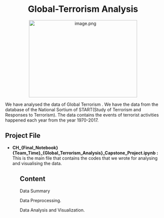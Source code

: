 <h1 align="center">Global-Terrorism Analysis</h1>
<p align="center"> 
<img src=https://media.giphy.com/media/l0HlCjhxMSf6OEX96/giphy.gif alt="image.png" width="350px" height="250px">
  </p>
<p>We have analysed the data of Global Terrorism . We have the data from the database of the National Sortium of START(Study of Terrorism and Responses to Terrorism).
The data contains the events of terrorist activities happened each year from the year 1970-2017.</p>


<h2> Project File</h2> 
<ul>
<li><b>CH_{Final_Notebook}{Team_Time}_{Global_Terrorism_Analysis}_Capstone_Project.ipynb :</b> This is the main file that contains the codes that we wrote for analysing and visualising the data.
<ul>
 <h2> Content </h2> 
<p>Data Summary</p>
<p>Data Preprocessing.</p>
<p>Data Analysis and Visualization.</p>



